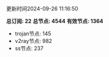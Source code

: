更新时间2024-09-26 11:16:50

**总订阅: 22**
**总节点: 4544**
**有效节点: 1364**
- trojan节点: 145
- v2ray节点: 982
- ss节点: 237
